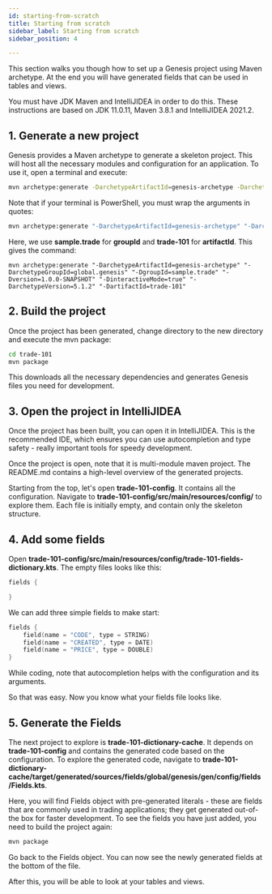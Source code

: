 ```yaml
---
id: starting-from-scratch
title: Starting from scratch
sidebar_label: Starting from scratch
sidebar_position: 4

---
```

This section walks you though how to set up a Genesis project using Maven archetype. At the end you will have generated fields that can be used in tables and views.

You must have  JDK Maven and IntelliJIDEA in order to do this. These instructions are based on JDK 11.0.11, Maven 3.8.1 and IntelliJIDEA 2021.2.

## 1. Generate a new project

Genesis provides a Maven archetype to generate a skeleton project. This will host all the necessary modules and configuration for an application. To use it, open a terminal and execute:

```bash
mvn archetype:generate -DarchetypeArtifactId=genesis-archetype -DarchetypeGroupId=global.genesis -DgroupId=<group_id> -Dversion=1.0.0-SNAPSHOT -DinteractiveMode=true -DarchetypeVersion=5.1.2 -DartifactId=<artifact_id>
```

Note that if your terminal is PowerShell, you must wrap the arguments in quotes:

```bash
mvn archetype:generate "-DarchetypeArtifactId=genesis-archetype" "-DarchetypeGroupId=global.genesis" "-DgroupId=<group_id>" "-Dversion=1.0.0-SNAPSHOT" "-DinteractiveMode=true" "-DarchetypeVersion=5.1.2" "-DartifactId=<artifact_id>"
```

Here, we use  **sample.trade** for **groupId** and **trade-101** for **artifactId**. This gives the command:

```
mvn archetype:generate "-DarchetypeArtifactId=genesis-archetype" "-DarchetypeGroupId=global.genesis" "-DgroupId=sample.trade" "-Dversion=1.0.0-SNAPSHOT" "-DinteractiveMode=true" "-DarchetypeVersion=5.1.2" "-DartifactId=trade-101"
```

## 2. Build the project

Once the project has been generated, change directory to the new directory and execute the mvn package:

```bash
cd trade-101
mvn package
```

This downloads all the necessary dependencies and generates Genesis files you need for development.

## 3. Open the project in IntelliJIDEA

Once the project has been built, you can open it in IntelliJIDEA. This is the recommended IDE, which ensures you can use autocompletion and type safety - really important tools for speedy development.

Once the project is open, note that it is multi-module maven project. The README.md contains a high-level overview of the generated projects.

Starting from the top, let's open **trade-101-config**. It contains all the configuration. Navigate to **trade-101-config/src/main/resources/config/** to explore them. Each file is initially empty, and contain only the skeleton structure. 

## 4. Add some fields

Open **trade-101-config/src/main/resources/config/trade-101-fields-dictionary.kts**. The empty files looks like this:

```kotlin
fields {

}
```

We can add three simple fields to make start:

```kotlin
fields {
    field(name = "CODE", type = STRING)
    field(name = "CREATED", type = DATE)
    field(name = "PRICE", type = DOUBLE)
}
```

While coding, note that autocompletion helps with the configuration and its arguments.

So that was easy. Now you know what your fields file looks like.

## 5. Generate the Fields

The next project to explore is **trade-101-dictionary-cache**. It depends on **trade-101-config** and contains the generated code based on the configuration. To explore the generated code, navigate to **trade-101-dictionary-cache/target/generated/sources/fields/global/genesis/gen/config/fields/Fields.kts**. 

Here, you will find Fields object with pre-generated literals - these are fields that are commonly used in trading applications; they get generated out-of-the box for faster development. To see the fields you have just added, you need to build the project again:

```bash
mvn package
```

Go back to the Fields object. You can now see the newly generated fields at the bottom of the file.

After this, you will be able to look at your tables and views.